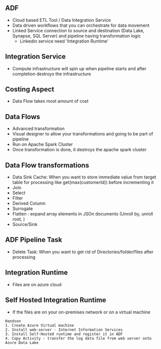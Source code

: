 ## ADF
- Cloud based ETL Tool / Data Integration Service
- Data driven workflows that you can orchestrate for data movement
- Linked Service connection to source and destination (Data Lake, Synapse, SQL Server) and pipeline having transformation logic
  - Linkedin service need 'Integration Runtime'

## Integration Service
- Compute infrastructure will spin up when pipeline starts and after completion destroys the infrastructure

## Costing Aspect
- Data Flow takes most amount of cost


## Data Flows
- Advanced transformation
- Visual designer to allow your transformations and going to be part of pipeline
- Run on Apache Spark Cluster
- Once transformation is done, it destroys the apache spark cluster

## Data Flow transformations
- Data Sink Cache: When you want to store immediate value from target table for processing like get(max(customerId)) before incrementing it
- Join
- Select
- Filter
- Derived Column
- Surrogate
- Flatten : expand array elements in JSOn documents (Unroll by, unroll root, )
- Source/Sink

## ADF Pipeline Task
- Delete Task: When you want to get rid of Directories/folder/files after processing

## Integration Runtime
- Files are on azure cloud

## Self Hosted Integration Runtime
- If the files are on your on-premises network or on a virtual machine

```
Handson
1. Create Azure Virtual machine
2. Install web-server - Internet Information Services
3. Install Self-Hosted runtime and register it in ADF
4. Copy Activity - transfer the log data file from web server onto Azure Data Lake
```




